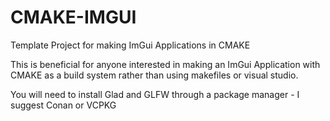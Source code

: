 # CMAKE-IMGUI
Template Project for making ImGui Applications in CMAKE

This is beneficial for anyone interested in making an ImGui Application with CMAKE as a build system rather than using makefiles or visual studio.

You will need to install Glad and GLFW through a package manager - I suggest Conan or VCPKG
